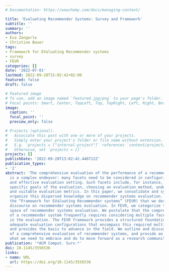 ```yaml
---
# Documentation: https://wowchemy.com/docs/managing-content/

title: 'Evaluating Recommender Systems: Survey and Framework'
subtitle: ''
summary: ''
authors:
- Eva Zangerle
- Christine Bauer
tags:
- Framework for EValuating Recommender systems
- survey
- FEVR
categories: []
date: '2022-07-01'
lastmod: 2022-09-28T15:02:42+02:00
featured: false
draft: false

# Featured image
# To use, add an image named `featured.jpg/png` to your page's folder.
# Focal points: Smart, Center, TopLeft, Top, TopRight, Left, Right, BottomLeft, Bottom, BottomRight.
image:
  caption: ''
  focal_point: ''
  preview_only: false

# Projects (optional).
#   Associate this post with one or more of your projects.
#   Simply enter your project's folder or file name without extension.
#   E.g. `projects = ["internal-project"]` references `content/project/deep-learning/index.md`.
#   Otherwise, set `projects = []`.
projects: []
publishDate: '2022-09-28T13:02:42.440712Z'
publication_types:
- '2'
abstract: 'The comprehensive evaluation of the performance of a recommender system
  is a complex endeavor: many facets need to be considered in configuring an adequate
  and effective evaluation setting. Such facets include, for instance, defining the
  specific goals of the evaluation, choosing an evaluation method, underlying data,
  and suitable evaluation metrics. In this paper, we consolidate and systematically
  organize this dispersed knowledge on recommender systems evaluation. We introduce
  the “Framework for EValuating Recommender systems” (FEVR) that we derive from the
  discourse on recommender systems evaluation. In FEVR, we categorize the evaluation
  space of recommender systems evaluation. We postulate that the comprehensive evaluation
  of a recommender system frequently requires considering multiple facets and perspectives
  in the evaluation. The FEVR framework provides a structured foundation to adopt
  adequate evaluation configurations that encompass this required multi-facettedness
  and provides the basis to advance in the field. We outline and discuss the challenges
  of a comprehensive evaluation of recommender systems, and provide an outlook on
  what we need to embrace and do to move forward as a research community.'
publication: '*ACM Comput. Surv.*'
doi: 10.1145/3556536
links:
- name: URL
  url: https://doi.org/10.1145/3556536
---
```

